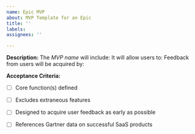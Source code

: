 ```yaml
---
name: Epic MVP
about: MVP Template for an Epic
title: ''
labels:
assignees: ''

---
```


**Description:**
The _MVP name_ will include:
It will allow users to:
Feedback from users will be acquired by:

**Acceptance Criteria:**
- [ ] Core function(s) defined 
- [ ] Excludes extraneous features
- [ ] Designed to acquire user feedback as early as possible
- [ ] References Gartner data on successful SaaS products


